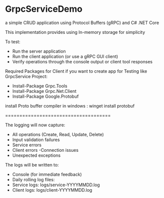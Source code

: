 # GrpcServiceDemo
a simple CRUD application using Protocol Buffers (gRPC) and C# .NET Core

This implementation provides using In-memory storage for simplicity

To test:
- Run the server application
- Run the client application (or use a gRPC GUI client)
- Verify operations through the console output or client tool responses

Required Packages for Client if you want to create app for Testing like GrpcService Project:
- Install-Package Grpc.Tools
- Install-Package Grpc.Net.Client
- Install-Package Google.Protobuf

install Proto buffer compiler in windows :
winget install protobuf

=====================================

The logging will now capture:
- All operations (Create, Read, Update, Delete)
- Input validation failures
- Service errors
- Client errors
-Connection issues
- Unexpected exceptions

  
The logs will be written to:
- Console (for immediate feedback)
- Daily rolling log files:
- Service logs: logs/service-YYYYMMDD.log
- Client logs: logs/client-YYYYMMDD.log
